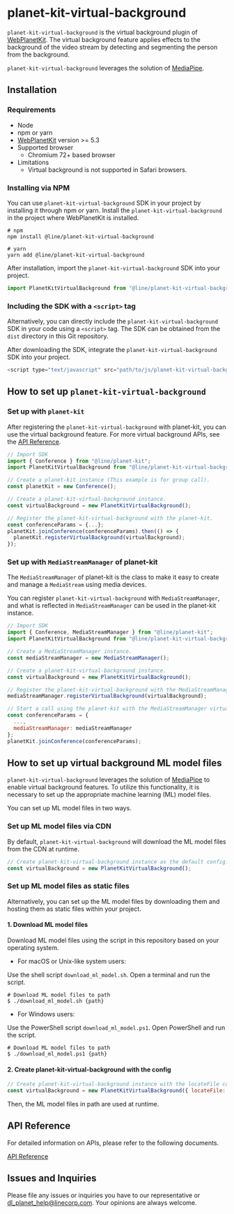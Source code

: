 # planet-kit-virtual-background

`planet-kit-virtual-background` is the virtual background plugin of [WebPlanetKit](https://www.npmjs.com/package/@line/planet-kit).
The virtual background feature applies effects to the background of the video stream by detecting and segmenting the person from the background.

`planet-kit-virtual-background` leverages the solution of [MediaPipe](https://ai.google.dev/edge/mediapipe/solutions/guide).

## Installation

### Requirements

- Node
- npm or yarn
- [WebPlanetKit](https://www.npmjs.com/package/@line/planet-kit) version >= 5.3
- Supported browser
  - Chromium 72+ based browser
- Limitations
  - Virtual background is not supported in Safari browsers.

### Installing via NPM

You can use `planet-kit-virtual-background` SDK in your project by installing it through npm or yarn.
Install the `planet-kit-virtual-background` in the project where WebPlanetKit is installed.

```
# npm
npm install @line/planet-kit-virtual-background

# yarn
yarn add @line/planet-kit-virtual-background
```

After installation, import the `planet-kit-virtual-background` SDK into your project.

```javascript
import PlanetKitVirtualBackground from "@line/planet-kit-virtual-background";
```

### Including the SDK with a `<script>` tag

Alternatively, you can directly include the `planet-kit-virtual-background` SDK in your code using a `<script>` tag. The SDK can be obtained from the `dist` directory in this Git repository.

After downloading the SDK, integrate the `planet-kit-virtual-background` SDK into your project.

```javascript
<script type="text/javascript" src="path/to/js/planet-kit-virtual-background.js"></script>
```

## How to set up `planet-kit-virtual-background`

### Set up with `planet-kit`

After registering the `planet-kit-virtual-background` with planet-kit, you can use the virtual background feature. For more virtual background APIs, see the [API Reference](https://docs.lineplanet.me/api-reference/client/web/5.3/index.html).

```javascript
// Import SDK
import { Conference } from "@line/planet-kit";
import PlanetKitVirtualBackground from "@line/planet-kit-virtual-background";

// Create a planet-kit instance (This example is for group call).
const planetKit = new Conference();

// Create a planet-kit-virtual-background instance.
const virtualBackground = new PlanetKitVirtualBackground();

// Register the planet-kit-virtual-background with the planet-kit.
const conferenceParams = {...};
planetKit.joinConference(conferenceParams).then(() => {
  planetKit.registerVirtualBackground(virtualBackground);
});
```

### Set up with `MediaStreamManager` of planet-kit

The `MediaStreamManager` of planet-kit is the class to make it easy to create and manage a `MediaStream` using media devices.

You can register `planet-kit-virtual-background` with `MediaStreamManager`, and what is reflected in `MediaStreamManager` can be used in the planet-kit instance.

```javascript
// Import SDK
import { Conference, MediaStreamManager } from "@line/planet-kit";
import PlanetKitVirtualBackground from "@line/planet-kit-virtual-background";

// Create a MediaStreamManager instance.
const mediaStreamManager = new MediaStreamManager();

// Create a planet-kit-virtual-background instance.
const virtualBackground = new PlanetKitVirtualBackground();

// Register the planet-kit-virtual-background with the MediaStreamManager.
mediaStreamManager.registerVirtualBackground(virtualBackground);

// Start a call using the planet-kit with the MediaStreamManager virtual background effect applied.
const conferenceParams = {
  ...,
  mediaStreamManager: mediaStreamManager
};
planetKit.joinConference(conferenceParams);
```

## How to set up virtual background ML model files

`planet-kit-virtual-background` leverages the solution of [MediaPipe](https://ai.google.dev/edge/mediapipe/solutions/guide) to enable virtual background features. To utilize this functionality, it is necessary to set up the appropriate machine learning (ML) model files.

You can set up ML model files in two ways.

### Set up ML model files via CDN

By default, `planet-kit-virtual-background` will download the ML model files from the CDN at runtime.

```javascript
// Create planet-kit-virtual-background instance as the default config.
const virtualBackground = new PlanetKitVirtualBackground();
```

### Set up ML model files as static files

Alternatively, you can set up the ML model files by downloading them and hosting them as static files within your project.

#### 1. Download ML model files

Download ML model files using the script in this repository based on your operating system.

- For macOS or Unix-like system users:

Use the shell script `download_ml_model.sh`. Open a terminal and run the script.

```console
# Download ML model files to path
$ ./download_ml_model.sh {path}
```

- For Windows users:

Use the PowerShell script `download_ml_model.ps1`. Open PowerShell and run the script.

```console
# Download ML model files to path
$ ./download_ml_model.ps1 {path}
```

#### 2. Create planet-kit-virtual-background with the config

```javascript
// Create planet-kit-virtual-background instance with the locateFile config.
const virtualBackground = new PlanetKitVirtualBackground({ locateFile: "/{path}" });
```

Then, the ML model files in path are used at runtime.

## API Reference

For detailed information on APIs, please refer to the following documents.

[API Reference](https://docs.lineplanet.me/api-reference/client/web/5.3/index.html)

## Issues and Inquiries

Please file any issues or inquiries you have to our representative or dl_planet_help@linecorp.com.
Your opinions are always welcome.
